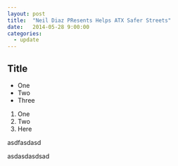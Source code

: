```yaml
---
layout: post
title:  "Neil Diaz PResents Helps ATX Safer Streets"
date:   2014-05-28 9:00:00
categories:
  - update
---
```


## Title

* One 
* Two 
* Three

1. One
2. Two 
3. Here

asdfasdasd

asdasdasdsad

